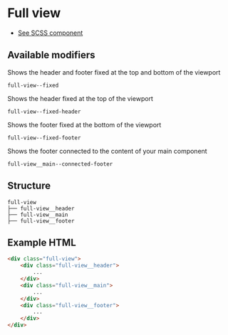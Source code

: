 # Full view
- [See SCSS component](../../scss/layouts/_full-view.scss)

## Available modifiers
Shows the header and footer fixed at the top and bottom of the viewport
```
full-view--fixed
```
Shows the header fixed at the top of the viewport
```
full-view--fixed-header
```
Shows the footer fixed at the bottom of the viewport
```
full-view--fixed-footer
```
Shows the footer connected to the content of your main component
```
full-view__main--connected-footer
```

## Structure
```
full-view
├── full-view__header
├── full-view__main
├── full-view__footer
```

## Example HTML
```html
<div class="full-view">
	<div class="full-view__header">
		...
	</div>
	<div class="full-view__main">
		...
	</div>
	<div class="full-view__footer">
		...
	</div>
</div>
```
